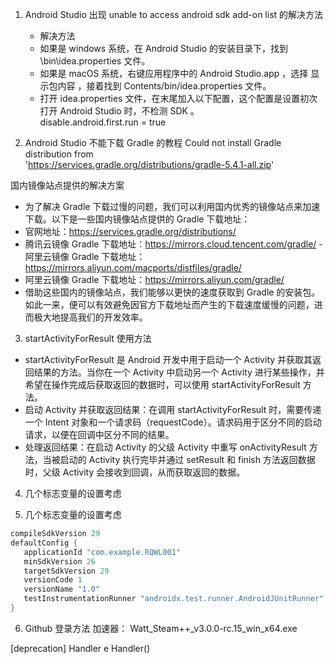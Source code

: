 1. Android Studio 出现 unable to access android sdk add-on list 的解决方法

   - 解决方法
   - 如果是 windows 系统，在 Android Studio 的安装目录下，找到 \bin\idea.properties 文件。
   - 如果是 macOS 系统，右键应用程序中的 Android Studio.app ，选择 显示包内容 ，接着找到 Contents/bin/idea.properties 文件。
   - 打开 idea.properties 文件，在末尾加入以下配置，这个配置是设置初次打开 Android Studio 时，不检测 SDK 。  
     disable.android.first.run = true

2. Android Studio 不能下载 Gradle 的教程 Could not install Gradle distribution from  
   'https://services.gradle.org/distributions/gradle-5.4.1-all.zip'

国内镜像站点提供的解决方案

- 为了解决 Gradle 下载过慢的问题，我们可以利用国内优秀的镜像站点来加速下载。以下是一些国内镜像站点提供的 Gradle 下载地址：
- 官网地址：https://services.gradle.org/distributions/
- 腾讯云镜像 Gradle 下载地址：https://mirrors.cloud.tencent.com/gradle/ -阿里云镜像 Gradle 下载地址：https://mirrors.aliyun.com/macports/distfiles/gradle/
- 阿里云镜像 Gradle 下载地址：https://mirrors.aliyun.com/gradle/
- 借助这些国内的镜像站点，我们能够以更快的速度获取到 Gradle 的安装包。如此一来，便可以有效避免因官方下载地址而产生的下载速度缓慢的问题，进而极大地提高我们的开发效率。

3. startActivityForResult 使用方法

- startActivityForResult 是 Android 开发中用于启动一个 Activity 并获取其返回结果的方法。当你在一个 Activity 中启动另一个 Activity 进行某些操作，并希望在操作完成后获取返回的数据时，可以使用 startActivityForResult 方法。
- 启动 Activity 并获取返回结果：在调用 startActivityForResult 时，需要传递一个 Intent 对象和一个请求码（requestCode）。请求码用于区分不同的启动请求，以便在回调中区分不同的结果。
- 处理返回结果：在启动 Activity 的父级 Activity 中重写 onActivityResult 方法，当被启动的 Activity 执行完毕并通过 setResult 和 finish 方法返回数据时，父级 Activity 会接收到回调，从而获取返回的数据。

4. 几个标志变量的设置考虑

5. 几个标志变量的设置考虑

```java
compileSdkVersion 29
defaultConfig {
   applicationId "com.example.RQWL001"
   minSdkVersion 26
   targetSdkVersion 29
   versionCode 1
   versionName "1.0"
   testInstrumentationRunner "androidx.test.runner.AndroidJUnitRunner"
}
```

6. Github 登录方法
   加速器： Watt_Steam++\_v3.0.0-rc.15_win_x64.exe

[deprecation] Handler е Handler()
